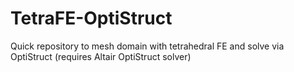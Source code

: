 # TetraFE-OptiStruct

Quick repository to mesh domain with tetrahedral FE and solve via OptiStruct (requires Altair OptiStruct solver)

